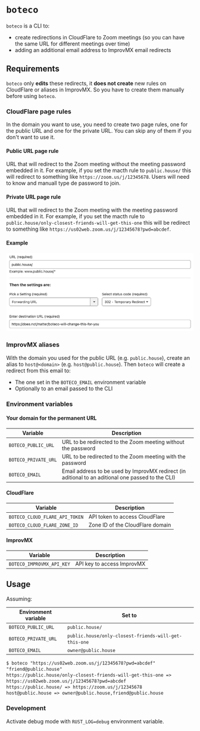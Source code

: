 # `boteco`

`boteco` is a CLI to:
* create redirections in CloudFlare to Zoom meetings (so you can have the same URL for different meetings over time)
* adding an additional email address to ImprovMX email redirects

## Requirements

`boteco` only **edits** these redirects, it **does not create** new rules on CloudFlare or aliases in ImprovMX. So you have to create them manually before using `boteco`.

### CloudFlare page rules

In the domain you want to use, you need to create two page rules, one for the public URL and one for the private URL. You can skip any of them if you don't want to use it.

#### Public URL page rule

URL that will redirect to the Zoom meeting without the meeting password embedded in it. For example, if you set the macth rule to `public.house/` this will redirect to something like `https://zoom.us/j/12345678`. Users will need to know and manuall type de password to join.

#### Private URL page rule

URL that will redirect to the Zoom meeting with the meeting password embedded in it. For example, if you set the macth rule to `public.house/only-closest-friends-will-get-this-one` this will be redirect to something like `https://us02web.zoom.us/j/12345678?pwd=abcdef`.

#### Example

![Example of a page rule on CloudFlare](pagerule.png)

### ImprovMX aliases

With the domain you used for the public URL (e.g. `public.house`), create an alias to `host@<domain>` (e.g. `host@public.house`). Then `boteco` will create a redirect from this email to:
* The one set in the `BOTECO_EMAIL` environment variable
* Optionally to an email passed to the CLI

### Environment variables

#### Your domain for the permanent URL

| Variable | Description |
|---|---|
| `BOTECO_PUBLIC_URL` | URL to be redirected to the Zoom meeting without the password  |
| `BOTECO_PRIVATE_URL` | URL to be redirected to the Zoom meeting with the password |
| `BOTECO_EMAIL` | Email address to be used by ImprovMX redirect (in aditional to an aditional one passed to the CLI) |

#### CloudFlare

| Variable | Description |
|---|---|
| `BOTECO_CLOUD_FLARE_API_TOKEN` | API token to access CloudFlare |
| `BOTECO_CLOUD_FLARE_ZONE_ID` | Zone ID of the CloudFlare domain |

#### ImprovMX

| Variable | Description |
|---|---|
| `BOTECO_IMPROVMX_API_KEY` | API key to access ImprovMX |

## Usage

Assuming:

| Environment variable | Set to |
|---|---|
| `BOTECO_PUBLIC_URL` | `public.house/` |
| `BOTECO_PRIVATE_URL` | `public.house/only-closest-friends-will-get-this-one` |
| `BOTECO_EMAIL` | `owner@public.house` |

```console
$ boteco "https://us02web.zoom.us/j/12345678?pwd=abcdef" "friend@public.house"
https://public.house/only-closest-friends-will-get-this-one => https://us02web.zoom.us/j/12345678?pwd=abcdef
https://public.house/ => https://zoom.us/j/12345678
host@public.house => owner@public.house,friend@public.house
```

### Development

Activate debug mode with `RUST_LOG=debug` environment variable.
